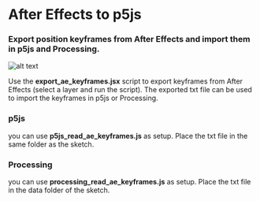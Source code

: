 # After Effects to p5js
### Export position keyframes from After Effects and import them in p5js and Processing.

![alt text](https://github.com/hanswillem/ae_to_p5js_and_processing/blob/master/image.gif)

Use the **export_ae_keyframes.jsx** script to export keyframes from After Effects (select a layer and run the script).
The exported txt file can be used to import the keyframes in p5js or Processing. 

### p5js 
you can use **p5js_read_ae_keyframes.js** as setup. Place the txt file in the same folder as the sketch.

### Processing
you can use **processing_read_ae_keyframes.js** as setup. Place the txt file in the data folder of the sketch.
